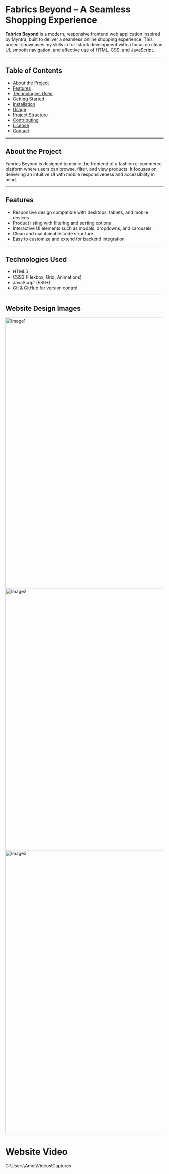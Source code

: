# Fabrics Beyond – A Seamless Shopping Experience

**Fabrics Beyond** is a modern, responsive frontend web application inspired by Myntra, built to deliver a seamless online shopping experience. This project showcases my skills in full-stack development with a focus on clean UI, smooth navigation, and effective use of HTML, CSS, and JavaScript.

---

## Table of Contents

- [About the Project](#about-the-project)
- [Features](#features)
- [Technologies Used](#technologies-used)
- [Getting Started](#getting-started)
- [Installation](#installation)
- [Usage](#usage)
- [Project Structure](#project-structure)
- [Contributing](#contributing)
- [License](#license)
- [Contact](#contact)

---

## About the Project

Fabrics Beyond is designed to mimic the frontend of a fashion e-commerce platform where users can browse, filter, and view products. It focuses on delivering an intuitive UI with mobile responsiveness and accessibility in mind.

---

## Features

- Responsive design compatible with desktops, tablets, and mobile devices  
- Product listing with filtering and sorting options  
- Interactive UI elements such as modals, dropdowns, and carousels  
- Clean and maintainable code structure  
- Easy to customize and extend for backend integration  

---

## Technologies Used

- HTML5  
- CSS3 (Flexbox, Grid, Animations)  
- JavaScript (ES6+)  
- Git & GitHub for version control  

---


## Website Design Images

<img width="1897" height="859" alt="Image1" src="https://github.com/user-attachments/assets/133bf06b-5528-42b7-91f3-a01990798915" />
<img width="1890" height="832" alt="Image2" src="https://github.com/user-attachments/assets/57a272d4-b6ae-41e6-b7b7-286458bbf71c" />
<img width="1875" height="903" alt="Image3" src="https://github.com/user-attachments/assets/1d95c7b9-746d-4fe8-890f-1b310aa980c3" />

# Website Video

C:\Users\Amol\Videos\Captures

